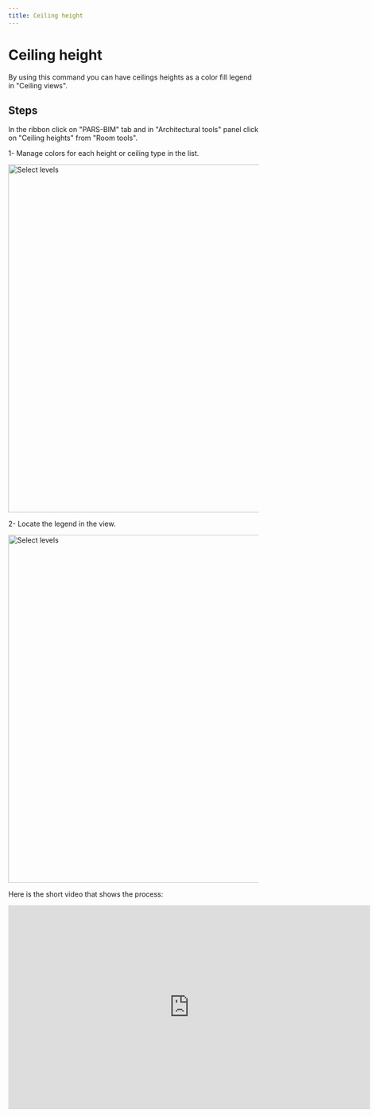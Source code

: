 ```yaml
---
title: Ceiling height
---
```


# Ceiling height
By using this command you can have ceilings heights as a color fill legend in "Ceiling views".

## Steps
In the ribbon click on "PARS-BIM" tab and in "Architectural tools" panel click on "Ceiling heights" from "Room tools".

1- Manage colors for each height or ceiling type in the list.

<img src="https://pars-bim.github.io/docs/Assets/Ceilingheightcolor.jpg" alt="Select levels" width="700">

2- Locate the legend in the view.

<img src="https://pars-bim.github.io/docs/Assets/Ceilingheightpositioning.jpg" alt="Select levels" width="700">

Here is the short video that shows the process:

<iframe width="728" height="410" src="https://www.youtube.com/embed/0xmo4QA-Gas?si=H3HUiZGyPIzb0LDY" title="YouTube video player" frameborder="0" allow="accelerometer; autoplay; clipboard-write; encrypted-media; gyroscope; picture-in-picture; web-share" referrerpolicy="strict-origin-when-cross-origin" allowfullscreen></iframe>

